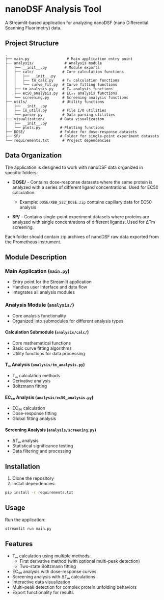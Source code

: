 # nanoDSF Analysis Tool

A Streamlit-based application for analyzing nanoDSF (nano Differential Scanning Fluorimetry) data.

## Project Structure

```
.
├── main.py                 # Main application entry point
├── analysis/              # Analysis module
│   ├── __init__.py        # Module exports
│   ├── calc/             # Core calculation functions
│   │   ├── __init__.py
│   │   ├── tm_calc.py    # Tₘ calculation functions
│   │   └── curve_fit.py  # Curve fitting functions
│   ├── tm_analysis.py    # Tₘ analysis functions
│   ├── ec50_analysis.py  # EC₅₀ analysis functions
│   └── screening.py      # Screening analysis functions
├── utils/                # Utility functions
│   ├── __init__.py
│   ├── io_utils.py       # File I/O utilities
│   └── parser.py         # Data parsing utilities
├── visualization/       # Data visualization
│   ├── __init__.py
│   └── plots.py         # Plotting functions
├── DOSE/                # Folder for dose-response datasets
├── SP/                  # Folder for single-point experiment datasets
└── requirements.txt      # Project dependencies
```

## Data Organization

The application is designed to work with nanoDSF data organized in specific folders:

- **DOSE/** - Contains dose-response datasets where the same protein is analyzed with a series of different ligand concentrations. Used for EC50 calculation.
  - Example: `DOSE/XBB_S22_DOSE.zip` contains capillary data for EC50 analysis

- **SP/** - Contains single-point experiment datasets where proteins are analyzed with single concentrations of different ligands. Used for ΔTm screening.

Each folder should contain zip archives of nanoDSF raw data exported from the Prometheus instrument.

## Module Description

### Main Application (`main.py`)
- Entry point for the Streamlit application
- Handles user interface and data flow
- Integrates all analysis modules

### Analysis Module (`analysis/`)
- Core analysis functionality
- Organized into submodules for different analysis types

#### Calculation Submodule (`analysis/calc/`)
- Core mathematical functions
- Basic curve fitting algorithms
- Utility functions for data processing

#### Tₘ Analysis (`analysis/tm_analysis.py`)
- Tₘ calculation methods
- Derivative analysis
- Boltzmann fitting

#### EC₅₀ Analysis (`analysis/ec50_analysis.py`)
- EC₅₀ calculation
- Dose-response fitting
- Global fitting analysis

#### Screening Analysis (`analysis/screening.py`)
- ΔTₘ analysis
- Statistical significance testing
- Data filtering and processing

## Installation

1. Clone the repository
2. Install dependencies:
```bash
pip install -r requirements.txt
```

## Usage

Run the application:
```bash
streamlit run main.py
```

## Features

- Tₘ calculation using multiple methods:
  - First derivative method (with optional multi-peak detection)
  - Two-state Boltzmann fitting
- EC₅₀ analysis with dose-response curves
- Screening analysis with ΔTₘ calculations
- Interactive data visualization
- Multi-peak detection for complex protein unfolding behaviors
- Export functionality for results 